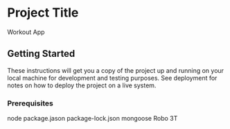 # Project Title
Workout App

## Getting Started

These instructions will get you a copy of the project up and running on your local machine for development and testing purposes. See deployment for notes on how to deploy the project on a live system.

### Prerequisites
node
package.jason
package-lock.json
mongoose
Robo 3T

